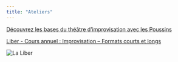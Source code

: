 ```yaml
---
title: "Ateliers"
---
```


<a href="poussins">Découvrez les bases du théâtre d’improvisation avec  les Poussins</a>

<a href="liber">Liber - Cours annuel : Improvisation – Formats courts et longs</a>

<img src="https://github.com/user-attachments/assets/a948990c-15be-4f4f-8173-ae8a8a37bf99" alt="La Liber">